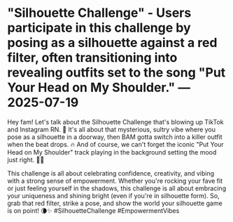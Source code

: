 # "Silhouette Challenge" - Users participate in this challenge by posing as a silhouette against a red filter, often transitioning into revealing outfits set to the song "Put Your Head on My Shoulder." — 2025-07-19

Hey fam! Let's talk about the Silhouette Challenge that's blowing up TikTok and Instagram RN. 🌟 It's all about that mysterious, sultry vibe where you pose as a silhouette in a doorway, then BAM gotta switch into a killer outfit when the beat drops. 🔥 And of course, we can't forget the iconic "Put Your Head on My Shoulder" track playing in the background setting the mood just right. 💃🎵

This challenge is all about celebrating confidence, creativity, and vibing with a strong sense of empowerment. Whether you're rocking your fave fit or just feeling yourself in the shadows, this challenge is all about embracing your uniqueness and shining bright (even if you're in silhouette form). So, grab that red filter, strike a pose, and show the world your silhouette game is on point! 🌘✨ #SilhouetteChallenge #EmpowermentVibes